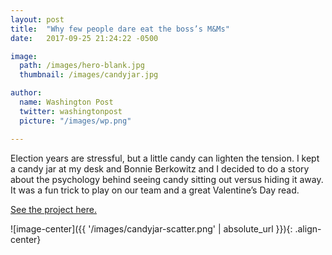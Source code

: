 ```yaml
---
layout: post
title:  "Why few people dare eat the boss’s M&Ms"
date:   2017-09-25 21:24:22 -0500

image:
  path: /images/hero-blank.jpg
  thumbnail: /images/candyjar.jpg

author:
  name: Washington Post
  twitter: washingtonpost
  picture: "/images/wp.png"

---
```


Election years are stressful, but a little candy can lighten the tension. I kept a candy jar at my desk and Bonnie Berkowitz and I decided to do a story about the psychology behind seeing candy sitting out versus hiding it away. It was a fun trick to play on our team and a great Valentine’s Day read.

[See the project here.][project-link]


![image-center]({{ '/images/candyjar-scatter.png' | absolute_url }}){: .align-center}




<!-- ![no-alignment]({{ '/images/redistricting-texas.jpg' | absolute_url }}){: .align-right} -->

[project-link]: https://www.washingtonpost.com/graphics/health/candy-dish/
